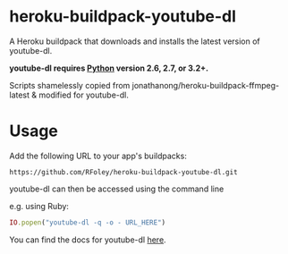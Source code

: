 # heroku-buildpack-youtube-dl

A Heroku buildpack that downloads and installs the latest version of youtube-dl.

**youtube-dl requires [Python](http://www.python.org) version 2.6, 2.7, or 3.2+.**

Scripts shamelessly copied from jonathanong/heroku-buildpack-ffmpeg-latest & modified for youtube-dl.

# Usage

Add the following URL to your app's buildpacks:
```
https://github.com/RFoley/heroku-buildpack-youtube-dl.git
```

youtube-dl can then be accessed using the command line

e.g. using Ruby:
```ruby
IO.popen("youtube-dl -q -o - URL_HERE")
```

You can find the docs for youtube-dl [here](https://ytdl-org.github.io/youtube-dl/index.html).